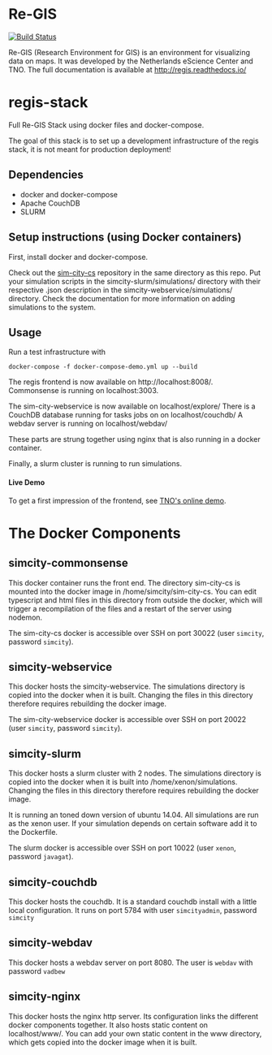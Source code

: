 # Re-GIS

[![Build Status](https://api.travis-ci.org/indodutch/sim-city-webservice.svg?branch=develop)](https://travis-ci.org/indodutch/sim-city-webservice)

Re-GIS (Research Environment for GIS) is an environment for visualizing data on maps. It was developed by the Netherlands eScience Center and TNO. The full documentation is available at http://regis.readthedocs.io/


# regis-stack
Full Re-GIS Stack using docker files and docker-compose.

The goal of this stack is to set up a development infrastructure of the regis stack,
it is not meant for production deployment!

## Dependencies

* docker and docker-compose
* Apache CouchDB
* SLURM

## Setup instructions (using Docker containers)

First, install docker and docker-compose.

Check out the [sim-city-cs](https://github.com/indodutch/sim-city-cs) repository in the same directory as
this repo.
Put your simulation scripts in the simcity-slurm/simulations/ directory with their respective .json description
in the simcity-webservice/simulations/ directory. Check the documentation for more information on adding simulations
to the system.

## Usage

Run a test infrastructure with
```
docker-compose -f docker-compose-demo.yml up --build
```
The regis frontend is now available on http://localhost:8008/. Commonsense is running on localhost:3003.

The sim-city-webservice is now available on localhost/explore/
There is a CouchDB database running for tasks jobs on on localhost/couchdb/
A webdav server is running on localhost/webdav/

These parts are strung together using nginx that is also running in a docker container.

Finally, a slurm cluster is running to run simulations.

#### Live Demo
To get a first impression of the frontend, see [TNO's online demo](http://tnocs.github.io/csWeb).

# The Docker Components

## simcity-commonsense
This docker container runs the front end. The directory sim-city-cs is mounted into the docker image
in /home/simcity/sim-city-cs. You can edit typescript and html files in this directory from outside the
docker, which will trigger a recompilation of the files and a restart of the server using nodemon.

The sim-city-cs docker is accessible over SSH on port 30022 (user `simcity`, password `simcity`).

## simcity-webservice
This docker hosts the simcity-webservice. The simulations directory is copied into the docker when it is built.
Changing the files in this directory therefore requires rebuilding the docker image.

The sim-city-webservice docker is accessible over SSH on port 20022 (user `simcity`, password `simcity`).

## simcity-slurm
This docker hosts a slurm cluster with 2 nodes. The simulations directory is copied into the docker when it is built
into /home/xenon/simulations. Changing the files in this directory therefore requires rebuilding the docker image.

It is running an toned down version of ubuntu 14.04.
All simulations are run as the xenon user. If your simulation depends on certain software add it to the Dockerfile.

The slurm docker is accessible over SSH on port 10022 (user `xenon`, password `javagat`).

## simcity-couchdb
This docker hosts the couchdb. It is a standard couchdb install with a little local configuration.
It runs on port 5784 with user `simcityadmin`, password `simcity`

## simcity-webdav
This docker hosts a webdav server on port 8080. The user is `webdav` with password `vadbew`

## simcity-nginx
This docker hosts the nginx http server. Its configuration links the different docker components together.
It also hosts static content on localhost/www/. You can add your own static content in the www directory,
which gets copied into the docker image when it is built.

